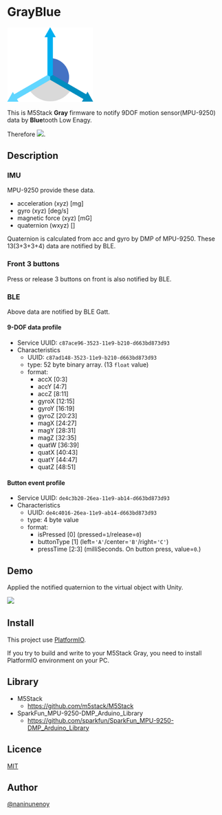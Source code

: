 GrayBlue 
====

<img src="https://github.com/naninunenoy/GrayBlue/blob/doc/doc/icon.png" width="200" />

This is M5Stack **Gray** firmware to notify 9DOF motion sensor(MPU-9250) data by **Blue**tooth Low Enagy.

Therefore <img src="https://img.shields.io/badge/Gray-Blue-blue.svg?labelColor=lightGray" />.

## Description

### IMU
MPU-9250 provide these data.
 * acceleration (xyz) [mg]
 * gyro (xyz) [deg/s]
 * magnetic force (xyz) [mG]
 * quaternion (wxyz) []

Quaternion is calculated from acc and gyro by DMP of MPU-9250.
These 13(3+3+3+4) data are notified by BLE.

### Front 3 buttons
Press or release 3 buttons on front is also notified by BLE.

### BLE
Above data are notified by BLE Gatt.

#### 9-DOF data profile
 * Service UUID: `c87ace96-3523-11e9-b210-d663bd873d93`
 * Characteristics 
    - UUID: `c87ad148-3523-11e9-b210-d663bd873d93`
    - type: 52 byte binary array. (13 `float` value)
    - format: 
       - accX [0:3]
       - accY [4:7]
       - accZ [8:11]
       - gyroX [12:15]
       - gyroY [16:19]
       - gyroZ [20:23]
       - magX [24:27]
       - magY [28:31]
       - magZ [32:35]
       - quatW [36:39]
       - quatX [40:43]
       - quatY [44:47]
       - quatZ [48:51]

#### Button event profile
 * Service UUID: `de4c3b20-26ea-11e9-ab14-d663bd873d93`
 * Characteristics 
    - UUID: `de4c4016-26ea-11e9-ab14-d663bd873d93`
    - type: 4 byte value
    - format:
       - isPressed [0] (pressed=`1`/release=`0`)
       - buttonType [1] (left=`'A'`/center=`'B'`/right=`'C'`)
       - pressTime [2:3] (milliSeconds. On button press, value=`0`.)

## Demo
Applied the notified quaternion to the virtual object with Unity.

<img src="https://github.com/naninunenoy/GrayBlue/blob/doc/doc/demo.gif" width="200" />

## Install
This project use [PlatformIO](https://platformio.org/).

If you try to build and write to your M5Stack Gray, you need to install PlatformIO environment on your PC.

## Library
 * M5Stack
    - https://github.com/m5stack/M5Stack
 * SparkFun_MPU-9250-DMP_Arduino_Library
    - https://github.com/sparkfun/SparkFun_MPU-9250-DMP_Arduino_Library

## Licence
[MIT](https://github.com/naninunenoy/GrayBlue/blob/doc/LICENSE)

## Author
[@naninunenoy](https://github.com/naninunenoy)
